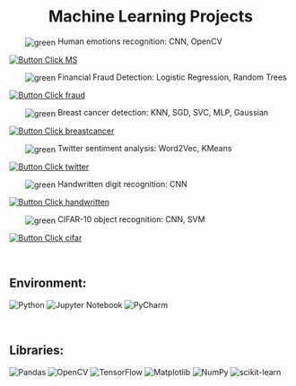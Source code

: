<div align = center> 

# Machine Learning Projects

</div>


<!---------------------------------------------------------------------------->

<div align=left> 

&emsp;&emsp;<img valign='middle' alt='green' src='https://readme-swatches.vercel.app/b4ff89?style=square&size=15'/> Human emotions recognition: CNN, OpenCV

[![Button Click MS]][Link MS] 
  
</div>


<!---------------------------------------------------------------------------->

<div align=left> 

&emsp;&emsp;<img valign='middle' alt='green' src='https://readme-swatches.vercel.app/4060ff?style=square&size=15'/> Financial Fraud Detection: Logistic Regression, Random Trees

[![Button Click fraud]][Link fraud] 
  
</div>

<!---------------------------------------------------------------------------->

<div align = left> 
  
&emsp;&emsp;<img valign='middle' alt='green' src='https://readme-swatches.vercel.app/f957ff?style=square&size=15'/> Breast cancer detection: KNN, SGD, SVC, MLP, Gaussian

[![Button Click breastcancer]][Link breastcancer] 

</div>

<!---------------------------------------------------------------------------->


<div align=left> 

&emsp;&emsp;<img valign='middle' alt='green' src='https://readme-swatches.vercel.app/7247ff?style=square&size=15'/> Twitter sentiment analysis: Word2Vec, KMeans

[![Button Click twitter]][Link twitter]
  
</div>

<!---------------------------------------------------------------------------->

<div align=left> 

&emsp;&emsp;<img valign='middle' alt='green' src='https://readme-swatches.vercel.app/ff8a30?style=square&size=15'/> Handwritten digit recognition: CNN

[![Button Click handwritten]][Link handwritten] 
  
</div>

<!---------------------------------------------------------------------------->

<div align=left> 

&emsp;&emsp;<img valign='middle' alt='green' src='https://readme-swatches.vercel.app/ff2954?style=square&size=15'/> CIFAR-10 object recognition: CNN, SVM

[![Button Click cifar]][Link cifar] 
  
</div>
<!---------------------------------------------------------------------------->


<!---------------------------------------------------------------------------->
[Button Click MS]: https://img.shields.io/badge/Click_Here_To_See_This_Project-b4ff89?style=for-the-badge&height=30
[Link MS]: https://github.com/gapself/machine-learning-projects/tree/main/image-recognition-projects/emotion-recognition-MA

[Button Click breastcancer]: https://img.shields.io/badge/Click_Here_To_See_This_Project-f957ff?style=for-the-badge&height=30
[Link breastcancer]: https://github.com/gapself/machine-learning-projects/tree/main/breast-cancer-detection

[Button Click twitter]: https://img.shields.io/badge/Click_Here_To_See_This_Project-7247ff?style=for-the-badge&height=30
[Link twitter]: https://github.com/gapself/machine-learning-projects/tree/main/twitter-sentiment-analysis

[Button Click handwritten]: https://img.shields.io/badge/Click_Here_To_See_This_Project-ff8a30?style=for-the-badge&height=30
[Link handwritten]: https://github.com/gapself/machine-learning-projects/tree/main/handwritten-digit-recognition

[Button Click cifar]: https://img.shields.io/badge/Click_Here_To_See_This_Project-ff2954?style=for-the-badge&height=30
[Link cifar]: https://github.com/gapself/machine-learning-projects/tree/main/object-recognition-cifar10

[Button Click fraud]: https://img.shields.io/badge/Click_Here_To_See_This_Project-4060ff?style=for-the-badge&height=30
[Link fraud]: https://github.com/gapself/machine-learning-projects/tree/main/financial-fraud-detection 

<!---------------------------------------------------------------------------->

<!-- ## Fields:
<img valign='middle' alt='green' src='https://readme-swatches.vercel.app/E0FF33?style=circle&size=10'/> Computer Vision <br>
<img valign='middle' alt='pink' src='https://readme-swatches.vercel.app/FF3364?style=circle&size=10'/> NLP Natural Language Processing <br>
<img valign='middle' alt='green' src='https://readme-swatches.vercel.app/33FF93?style=circle&size=10'/> Data Analysis (Predictive Analytics) <br>
<img valign='middle' alt='green' src='https://readme-swatches.vercel.app/E0AAFF?style=circle&size=10'/> Machine Learning Algorithms <br>
&emsp;&emsp; <img valign='middle' alt='green' src='https://readme-swatches.vercel.app/C77DFF?style=circle&size=10'/> Supervised Learning I : Regressors, Classifiers and Trees<br> -->

<br>

## Environment:
![Python](https://img.shields.io/badge/python-3670A0?style=for-the-badge&logo=python&logoColor=ffdd54)
![Jupyter Notebook](https://img.shields.io/badge/jupyter-%23FA0F00.svg?style=for-the-badge&logo=jupyter&logoColor=white)
![PyCharm](https://img.shields.io/badge/pycharm-143?style=for-the-badge&logo=pycharm&logoColor=black&color=black&labelColor=green)

<br>

## Libraries:
![Pandas](https://img.shields.io/badge/pandas-%23150458.svg?style=for-the-badge&logo=pandas&logoColor=white)
![OpenCV](https://img.shields.io/badge/opencv-%23white.svg?style=for-the-badge&logo=opencv&logoColor=white)
![TensorFlow](https://img.shields.io/badge/TensorFlow-%23FF6F00.svg?style=for-the-badge&logo=TensorFlow&logoColor=white)
![Matplotlib](https://img.shields.io/badge/Matplotlib-%23ffffff.svg?style=for-the-badge&logo=Matplotlib&logoColor=black)
![NumPy](https://img.shields.io/badge/numpy-%23013243.svg?style=for-the-badge&logo=numpy&logoColor=white)
![scikit-learn](https://img.shields.io/badge/scikit--learn-%23F7931E.svg?style=for-the-badge&logo=scikit-learn&logoColor=white)
